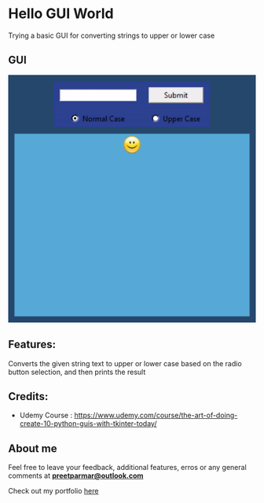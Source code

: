 # Hello GUI World
Trying a basic GUI for converting strings to upper or lower case

## GUI
![GUI](/01.%20Hello%20GUI%20World/Assets/gui.gif)

## Features:
Converts the given string text to upper or lower case based on the radio button selection, and then prints the result

## Credits:
- Udemy Course : https://www.udemy.com/course/the-art-of-doing-create-10-python-guis-with-tkinter-today/

## About me
Feel free to leave your feedback, additional features, erros or any general comments at **preetparmar@outlook.com**

Check out my portfolio [here](https://preetparmar.github.io/ "My Portfolio")
